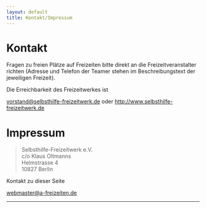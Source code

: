 ```yaml
---
layout: default
title: Kontakt/Impressum
---
```

# Kontakt

Fragen zu freien Plätze auf Freizeiten bitte direkt an die Freizeitveranstalter
richten
(Adresse und Telefon der Teamer stehen im Beschreibungstext der jeweiligen
Freizeit).       

Die Erreichbarkeit des Freizeitwerkes ist

<vorstand@selbsthilfe-freizeitwerk.de> oder <http://www.selbsthilfe-freizeitwerk.de>

# Impressum

> Selbsthilfe-Freizeitwerk e.V.<br>
> c/o Klaus Oltmanns<br>
> Helmstrasse 4<br>
> 10827 Berlin

Kontakt zu dieser Seite

<webmaster@a-freizeiten.de>

---
